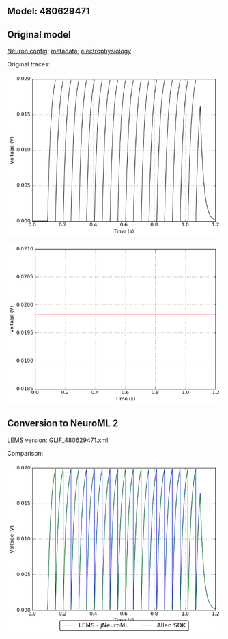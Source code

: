 
## Model: 480629471

## Original model

[Neuron config](neuron_config.json); [metadata](model_metadata.json); [electrophysiology](ephys_sweeps.json)

Original traces:

![Original](MembranePotential_50pA.png)

![Threshold](Threshold_50pA.png)

## Conversion to NeuroML 2

LEMS version: [GLIF_480629471.xml](GLIF_480629471.xml)

Comparison:

![Comparison](Comparison_50pA.png)